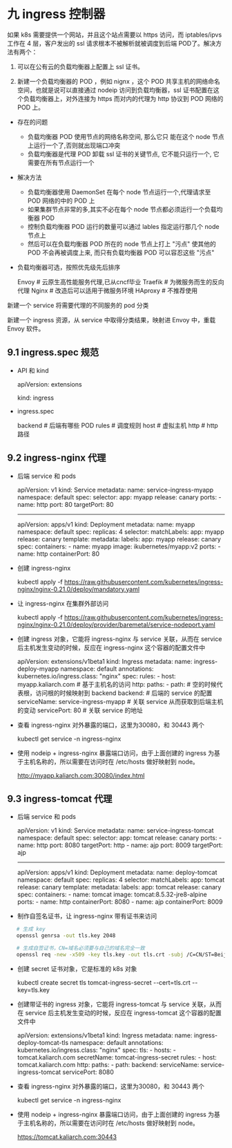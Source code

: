 
九 ingress 控制器
=================

如果 k8s 需要提供一个网站，并且这个站点需要以 https 访问，而
iptables/ipvs 工作在 4 层，客户发出的 ssl 请求根本不被解析就被调度到后端
POD了。解决方法有两个：

1. 可以在公有云的负载均衡器上配置上 ssl 证书。

2. 新建一个负载均衡器的 POD ，例如 nignx ，这个 POD
   共享主机的网络命名空间，也就是说可以直接通过 nodeip
   访问到负载均衡器，ssl 证书配置在这个负载均衡器上，对外连接为 https
   而对内的代理为 http 协议到 POD 网络的 POD 上。

-  存在的问题



   - 负载均衡器 POD 使用节点的网络名称空间, 那么它只   能在这个 node 节点上运行一个了,否则就出现端口冲突
   - 负载均衡器是代理 POD 卸载 ssl 证书的关键节点, 它不能只运行一个, 它需要在所有节点运行一个

-  解决方法



   - 负载均衡器使用 DaemonSet 在每个 node 节点运行一个,代理请求至 POD 网络的中的 POD 上
   - 如果集群节点非常的多,其实不必在每个 node 节点都必须运行一个负载均衡器 POD
   - 控制负载均衡器 POD 运行的数量可以通过 lables 指定运行那几个 node 节点上
   - 然后可以在负载均衡器 POD 所在的 node 节点上打上 "污点" 使其他的 POD 不会再被调度上来, 而只有负载均衡器 POD 可以容忍这些 "污点"

-  负载均衡器可选，按照优先级先后排序



   Envoy            # 云原生高性能服务代理,已从cncf毕业
   Traefik          # 为微服务而生的反向代理
   Nginx            # 改造后可以适用于微服务环境
   HAproxy          # 不推荐使用

新建一个 service 将需要代理的不同服务的 pod 分类

新建一个 ingress 资源，从 service 中取得分类结果，映射进 Envoy 中，重载
Envoy 软件。

9.1 ingress.spec 规范
---------------------

-  API 和 kind



   apiVersion: extensions

   kind: ingress

-  ingress.spec



   backend         # 后端有哪些 POD
   rules           # 调度规则
       host        # 虚拟主机
       http        # http 路径

9.2 ingress-nginx 代理
----------------------

-  后端 service 和 pods



   apiVersion: v1
   kind: Service
   metadata:
     name: service-ingress-myapp
     namespace: default
   spec:
     selector:
       app: myapp
       release: canary
     ports:
       - name: http
         port: 80
         targetPort: 80

   ---
   apiVersion: apps/v1
   kind: Deployment
   metadata:
     name: myapp
     namespace: default
   spec:
     replicas: 4
     selector:
       matchLabels:
         app: myapp
         release: canary
     template:
       metadata:
         labels:
           app: myapp
           release: canary
       spec:
         containers:
           - name: myapp
             image: ikubernetes/myapp:v2
             ports:
               - name: http
                 containerPort: 80

-  创建 ingress-nginx



   kubectl apply -f https://raw.githubusercontent.com/kubernetes/ingress-nginx/nginx-0.21.0/deploy/mandatory.yaml

-  让 ingress-nginx 在集群外部访问



   kubectl apply -f https://raw.githubusercontent.com/kubernetes/ingress-nginx/nginx-0.21.0/deploy/provider/baremetal/service-nodeport.yaml

-  创建 ingress 对象，它能将 ingress-nginx 与 service 关联，从而在
   service 后主机发生变动的时候，反应在 ingress-nginx
   这个容器的配置文件中



   apiVersion: extensions/v1beta1
   kind: Ingress
   metadata:
     name: ingress-deploy-myapp
     namespace: default
     annotations:
       kubernetes.io/ingress.class: "nginx"
   spec:
     rules:
       - host: myapp.kaliarch.com                       # 基于主机名的访问
         http:
           paths:
             - path:                                   # 空的时候代表根，访问根的时候映射到 backend
               backend:                                # 后端的 service 的配置
                 serviceName: service-ingress-myapp    # 关联 service 从而获取到后端主机的变动
                 servicePort: 80                       # 关联 service 的地址

-  查看 ingress-nginx 对外暴露的端口，这里为30080，和 30443 两个



   kubectl get service -n ingress-nginx

-  使用 nodeip + ingress-nginx 暴露端口访问，由于上面创建的 ingress
   为基于主机名称的，所以需要在访问时在 /etc/hosts 做好映射到 node。



   http://myapp.kaliarch.com:30080/index.html  

9.3 ingress-tomcat 代理
-----------------------

-  后端 service 和 pods



   apiVersion: v1
   kind: Service
   metadata:
     name: service-ingress-tomcat
     namespace: default
   spec:
     selector:
       app: tomcat
       release: canary
     ports:
       - name: http
         port: 8080
         targetPort: http
       - name: ajp
         port: 8009
         targetPort: ajp

   ---
   apiVersion: apps/v1
   kind: Deployment
   metadata:
     name: deploy-tomcat
     namespace: default
   spec:
     replicas: 4
     selector:
       matchLabels:
         app: tomcat
         release: canary
     template:
       metadata:
         labels:
           app: tomcat
           release: canary
       spec:
         containers:
           - name: tomcat
             image: tomcat:8.5.32-jre8-alpine
             ports:
               - name: http
                 containerPort: 8080
               - name: ajp
                 containerPort: 8009

-  制作自签名证书，让 ingress-nginx 带有证书来访问

```bash
   # 生成 key
   openssl genrsa -out tls.key 2048

   # 生成自签证书，CN=域名必须要与自己的域名完全一致
   openssl req -new -x509 -key tls.key -out tls.crt -subj /C=CN/ST=Beijing/L=Beijing/O=DevOps/CN=tomcat.kaliarch.com
```

-  创建 secret 证书对象，它是标准的 k8s 对象



   kubectl create secret tls tomcat-ingress-secret --cert=tls.crt --key=tls.key

-  创建带证书的 ingress 对象，它能将 ingress-tomcat 与 service
   关联，从而在 service 后主机发生变动的时候，反应在 ingress-tomcat
   这个容器的配置文件中



   apiVersion: extensions/v1beta1
   kind: Ingress
   metadata:
     name: ingress-deploy-tomcat-tls
     namespace: default
     annotations:
       kubernetes.io/ingress.class: "nginx"
   spec:
     tls:
       - hosts:
         - tomcat.kaliarch.com
         secretName: tomcat-ingress-secret
     rules:
       - host: tomcat.kaliarch.com
         http:
           paths:
             - path:
               backend:
                 serviceName: service-ingress-tomcat
                 servicePort: 8080

-  查看 ingress-nginx 对外暴露的端口，这里为30080，和 30443 两个



   kubectl get service -n ingress-nginx

-  使用 nodeip + ingress-nginx 暴露端口访问，由于上面创建的 ingress
   为基于主机名称的，所以需要在访问时在 /etc/hosts 做好映射到 node。



   https://tomcat.kaliarch.com:30443